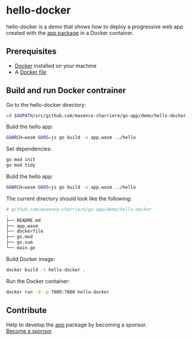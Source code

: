 # hello-docker

hello-docker is a demo that shows how to deploy a progressive web app created with the [app package](https://github.com/maxence-charriere/go-app) in a Docker container.

## Prerequisites

- [Docker](https://www.docker.com) installed on your machine
- A [Docker file](https://github.com/maxence-charriere/go-app/tree/master/demo/hello-docker/dockerfile)

## Build and run Docker contrainer

Go to the hello-docker directory:

```sh
cd $GOPATH/src/github.com/maxence-charriere/go-app/demo/hello-docker
```

Build the hello app:

```sh
GOARCH=wasm GOOS=js go build -o app.wasm ../hello
```

Set dependencies:

```sh
go mod init
go mod tidy
```

Build the hello app:

```sh
GOARCH=wasm GOOS=js go build -o app.wasm ../hello
```

The current directory should look like the following:

```sh
# github.com/maxence-charriere/go-app/demo/hello-docker
.
├── README.md
├── app.wasm
├── dockerfile
├── go.mod
├── go.sum
└── main.go
```

Build Docker image:

```sh
docker build -t hello-docker .
```

Run the Docker container:

```sh
docker run -d -p 7000:7000 hello-docker
```

## Contribute

Help to develop the [app](https://github.com/maxence-charriere/go-app) package by becoming a sponsor.
<br>[Become a sponsor](https://opencollective.com/go-app).
